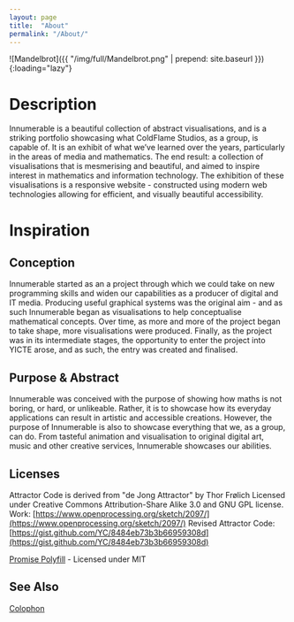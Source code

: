 ```yaml
---
layout: page
title:  "About"
permalink: "/About/"
---
```

![Mandelbrot]({{ "/img/full/Mandelbrot.png" | prepend: site.baseurl }}){:loading="lazy"}

Description
===========
Innumerable is a beautiful collection of abstract visualisations, and is a striking portfolio showcasing what ColdFlame Studios, as a group, is capable of. It is an exhibit of what we’ve learned over the years, particularly in the areas of media and mathematics. The end result: a collection of visualisations that is mesmerising and beautiful, and aimed to inspire interest in mathematics and information technology.
The exhibition of these visualisations is a responsive website - constructed using modern web technologies allowing for efficient, and visually beautiful accessibility.

Inspiration
===========

Conception
----------
Innumerable started as an a project through which we could take on new programming skills and widen our capabilities as a producer of digital and IT media. Producing useful graphical systems was the original aim - and as such Innumerable began as visualisations to help conceptualise mathematical concepts. Over time, as more and more of the project began to take shape, more visualisations were produced. Finally, as the project was in its intermediate stages, the opportunity to enter the project into YICTE arose, and as such, the entry was created and finalised.

Purpose & Abstract
----------
Innumerable was conceived with the purpose of showing how maths is not boring, or hard, or unlikeable. Rather, it is to showcase how its everyday applications can result in artistic and accessible creations.
However, the purpose of Innumerable is also to showcase everything that we, as a group, can do. From tasteful animation and visualisation to original digital art, music and other creative services, Innumerable showcases our abilities.

Licenses
---------
Attractor Code is derived from "de Jong Attractor" by Thor Frølich
Licensed under Creative Commons Attribution-Share Alike 3.0 and GNU GPL license.
Work: [https://www.openprocessing.org/sketch/2097/](https://www.openprocessing.org/sketch/2097/)
Revised Attractor Code: [https://gist.github.com/YC/8484eb73b3b66959308d](https://gist.github.com/YC/8484eb73b3b66959308d)

[Promise Polyfill](https://github.com/taylorhakes/promise-polyfill) - Licensed under MIT

See Also
---------
[Colophon](Colophon)
